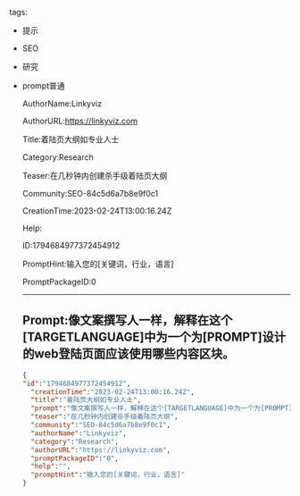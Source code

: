   tags: 
- 提示
- SEO
- 研究
- prompt普通

  AuthorName:Linkyviz

  AuthorURL:https://linkyviz.com

  Title:着陆页大纲如专业人士

  Category:Research

  Teaser:在几秒钟内创建杀手级着陆页大纲

  Community:SEO-84c5d6a7b8e9f0c1

  CreationTime:2023-02-24T13:00:16.24Z

  Help:

  ID:1794684977372454912

  PromptHint:输入您的[关键词，行业，语言]

  PromptPackageID:0

  ---

  ## Prompt:像文案撰写人一样，解释在这个[TARGETLANGUAGE]中为一个为[PROMPT]设计的web登陆页面应该使用哪些内容区块。

  ```json
  {
  "id":"1794684977372454912",
    "creationTime":"2023-02-24T13:00:16.24Z",
    "title":"着陆页大纲如专业人士",
    "prompt":"像文案撰写人一样，解释在这个[TARGETLANGUAGE]中为一个为[PROMPT]设计的web登陆页面应该使用哪些内容区块。",
    "teaser":"在几秒钟内创建杀手级着陆页大纲",
    "community":"SEO-84c5d6a7b8e9f0c1",
    "authorName":"Linkyviz",
    "category":"Research",
    "authorURL":"https://linkyviz.com",
    "promptPackageID":"0",
    "help":"",
    "promptHint":"输入您的[关键词，行业，语言]"
  }
  ```
